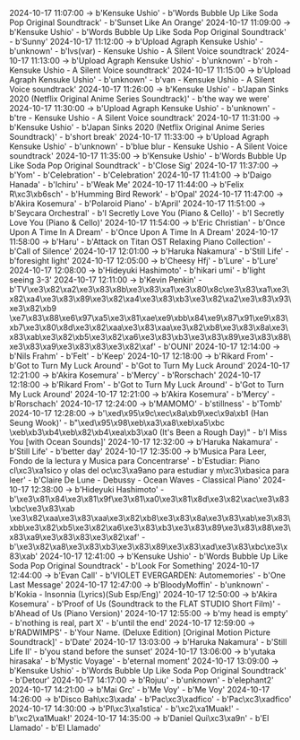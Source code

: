 2024-10-17 11:07:00 -> b'Kensuke Ushio' - b'Words Bubble Up Like Soda Pop Original Soundtrack' - b'Sunset Like An Orange'
2024-10-17 11:09:00 -> b'Kensuke Ushio' - b'Words Bubble Up Like Soda Pop Original Soundtrack' - b'Sunny'
2024-10-17 11:12:00 -> b'Upload Agraph Kensuke Ushio' - b'unknown' - b'lvs(var) - Kensuke Ushio - A Silent Voice soundtrack'
2024-10-17 11:13:00 -> b'Upload Agraph Kensuke Ushio' - b'unknown' - b'roh - Kensuke Ushio - A Silent Voice soundtrack'
2024-10-17 11:15:00 -> b'Upload Agraph Kensuke Ushio' - b'unknown' - b'van - Kensuke Ushio - A Silent Voice soundtrack'
2024-10-17 11:26:00 -> b'Kensuke Ushio' - b'Japan Sinks 2020 (Netflix Original Anime Series Soundtrack)' - b'the way we were'
2024-10-17 11:30:00 -> b'Upload Agraph Kensuke Ushio' - b'unknown' - b'tre - Kensuke Ushio - A Silent Voice soundtrack'
2024-10-17 11:31:00 -> b'Kensuke Ushio' - b'Japan Sinks 2020 (Netflix Original Anime Series Soundtrack)' - b'short break'
2024-10-17 11:33:00 -> b'Upload Agraph Kensuke Ushio' - b'unknown' - b'blue blur - Kensuke Ushio - A Silent Voice soundtrack'
2024-10-17 11:35:00 -> b'Kensuke Ushio' - b'Words Bubble Up Like Soda Pop Original Soundtrack' - b'Close Sig'
2024-10-17 11:37:00 -> b'Yom' - b'Celebration' - b'Celebration'
2024-10-17 11:41:00 -> b'Daigo Hanada' - b'Ichiru' - b'Weak Me'
2024-10-17 11:44:00 -> b'Felix R\xc3\xb6sch' - b'Humming Bird Rework' - b'Opal'
2024-10-17 11:47:00 -> b'Akira Kosemura' - b'Polaroid Piano' - b'April'
2024-10-17 11:51:00 -> b'Seycara Orchestral' - b'I Secretly Love You (Piano & Cello)' - b'I Secretly Love You (Piano & Cello)'
2024-10-17 11:54:00 -> b'Eric Christian' - b'Once Upon A Time In A Dream' - b'Once Upon A Time In A Dream'
2024-10-17 11:58:00 -> b'Haru' - b'Attack on Titan OST Relaxing Piano Collection' - b'Call of Silence'
2024-10-17 12:01:00 -> b'Haruka Nakamura' - b'Still Life' - b'foresight light'
2024-10-17 12:05:00 -> b'Cheesy Hfj' - b'Lure' - b'Lure'
2024-10-17 12:08:00 -> b'Hideyuki Hashimoto' - b'hikari umi' - b'light seeing 3-3'
2024-10-17 12:11:00 -> b'Kevin Penkin' - b'TV\xe3\x82\xa2\xe3\x83\x8b\xe3\x83\xa1\xe3\x80\x8c\xe3\x83\xa1\xe3\x82\xa4\xe3\x83\x89\xe3\x82\xa4\xe3\x83\xb3\xe3\x82\xa2\xe3\x83\x93\xe3\x82\xb9 \xe7\x83\x88\xe6\x97\xa5\xe3\x81\xae\xe9\xbb\x84\xe9\x87\x91\xe9\x83\xb7\xe3\x80\x8d\xe3\x82\xaa\xe3\x83\xaa\xe3\x82\xb8\xe3\x83\x8a\xe3\x83\xab\xe3\x82\xb5\xe3\x82\xa6\xe3\x83\xb3\xe3\x83\x89\xe3\x83\x88\xe3\x83\xa9\xe3\x83\x83\xe3\x82\xaf' - b'OUNI'
2024-10-17 12:14:00 -> b'Nils Frahm' - b'Felt' - b'Keep'
2024-10-17 12:18:00 -> b'Rikard From' - b'Got to Turn My Luck Around' - b'Got to Turn My Luck Around'
2024-10-17 12:21:00 -> b'Akira Kosemura' - b'Mercy' - b'Rorschach'
2024-10-17 12:18:00 -> b'Rikard From' - b'Got to Turn My Luck Around' - b'Got to Turn My Luck Around'
2024-10-17 12:21:00 -> b'Akira Kosemura' - b'Mercy' - b'Rorschach'
2024-10-17 12:24:00 -> b'MAMOMO' - b'stillness' - b'Tomb'
2024-10-17 12:28:00 -> b'\xed\x95\x9c\xec\x8a\xb9\xec\x9a\xb1 (Han Seung Wook)' - b"\xed\x95\x98\xeb\xa3\xa8\xeb\xa5\xbc \xeb\xb3\xb4\xeb\x82\xb4\xea\xb3\xa0 (It's Been a Rough Day)" - b'I Miss You [with Ocean Sounds]'
2024-10-17 12:32:00 -> b'Haruka Nakamura' - b'Still Life' - b'better day'
2024-10-17 12:35:00 -> b'Musica Para Leer, Fondo de la lectura y Musica para Concentrarse' - b'Estudiar: Piano cl\xc3\xa1sico y olas del oc\xc3\xa9ano para estudiar y m\xc3\xbasica para leer' - b'Claire De Lune - Debussy - Ocean Waves - Classical Piano'
2024-10-17 12:38:00 -> b'Hideyuki Hashimoto' - b'\xe3\x81\x84\xe3\x81\x9f\xe3\x81\xa0\xe3\x81\x8d\xe3\x82\xac\xe3\x83\xbc\xe3\x83\xab \xe3\x82\xaa\xe3\x83\xaa\xe3\x82\xb8\xe3\x83\x8a\xe3\x83\xab\xe3\x83\xbb\xe3\x82\xb5\xe3\x82\xa6\xe3\x83\xb3\xe3\x83\x89\xe3\x83\x88\xe3\x83\xa9\xe3\x83\x83\xe3\x82\xaf' - b'\xe3\x82\xa8\xe3\x83\xb3\xe3\x83\x89\xe3\x83\xad\xe3\x83\xbc\xe3\x83\xab'
2024-10-17 12:41:00 -> b'Kensuke Ushio' - b'Words Bubble Up Like Soda Pop Original Soundtrack' - b'Look For Something'
2024-10-17 12:44:00 -> b'Evan Call' - b'VIOLET EVERGARDEN: Automemories' - b'One Last Message'
2024-10-17 12:47:00 -> b'BloodyMoffin' - b'unknown' - b'Kokia - Insonnia (Lyrics)(Sub Esp/Eng)'
2024-10-17 12:50:00 -> b'Akira Kosemura' - b'Proof of Us (Soundtrack to the FLAT STUDIO Short Film)' - b'Ahead of Us (Piano Version)'
2024-10-17 12:55:00 -> b'my head is empty' - b'nothing is real, part X' - b'until the end'
2024-10-17 12:59:00 -> b'RADWIMPS' - b'Your Name. (Deluxe Edition) [Original Motion Picture Soundtrack]' - b'Date'
2024-10-17 13:03:00 -> b'Haruka Nakamura' - b'Still Life II' - b'you stand before the sunset'
2024-10-17 13:06:00 -> b'yutaka hirasaka' - b'Mystic Voyage' - b'eternal moment'
2024-10-17 13:09:00 -> b'Kensuke Ushio' - b'Words Bubble Up Like Soda Pop Original Soundtrack' - b'Detour'
2024-10-17 14:17:00 -> b'Rojuu' - b'unknown' - b'elephant2'
2024-10-17 14:21:00 -> b'Mai Grc' - b'Me Voy' - b'Me Voy'
2024-10-17 14:26:00 -> b'Disco Bah\xc3\xada' - b'Pac\xc3\xadfico' - b'Pac\xc3\xadfico'
2024-10-17 14:30:00 -> b'Pl\xc3\xa1stica' - b'\xc2\xa1Muak!' - b'\xc2\xa1Muak!'
2024-10-17 14:35:00 -> b'Daniel Qui\xc3\xa9n' - b'El Llamado' - b'El Llamado'
